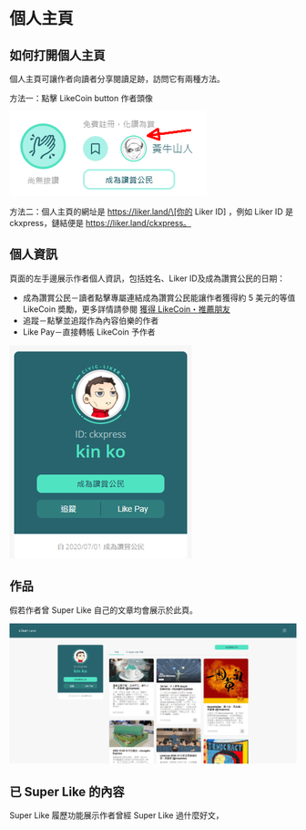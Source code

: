 # 個人主頁

## 如何打開個人主頁

個人主頁可讓作者向讀者分享閱讀足跡，訪問它有兩種方法。

方法一：點擊 LikeCoin button 作者頭像

![](../../.gitbook/assets/super-like-reader-4.png)

方法二：個人主頁的網址是 https://liker.land/\[你的 Liker ID\] ，例如 Liker ID 是 ckxpress，鏈結便是 https://liker.land/ckxpress。

## 個人資訊

頁面的左手邊展示作者個人資訊，包括姓名、Liker ID及成為讚賞公民的日期：

* 成為讚賞公民－讀者點擊專屬連結成為讚賞公民能讓作者獲得約 5 美元的等值 LikeCoin 奬勵，更多詳情請參閱 [獲得 LikeCoin・推薦朋友](https://docs.like.co/v/zh/user-guide/likecoin-token/how-do-i-make-likecoin#tui-jian-peng-you)
* 追蹤－點擊並追蹤作為內容伯樂的作者
* Like Pay－直接轉帳 LikeCoin 予作者

![](../../.gitbook/assets/portfolio-page-3.png)

## 作品

假若作者曾 Super Like 自己的文章均會展示於此頁。

![](../../.gitbook/assets/portfolio-page-1.png)

## 已 Super Like 的內容

Super Like 履歷功能展示作者曾經 Super Like 過什麼好文，

